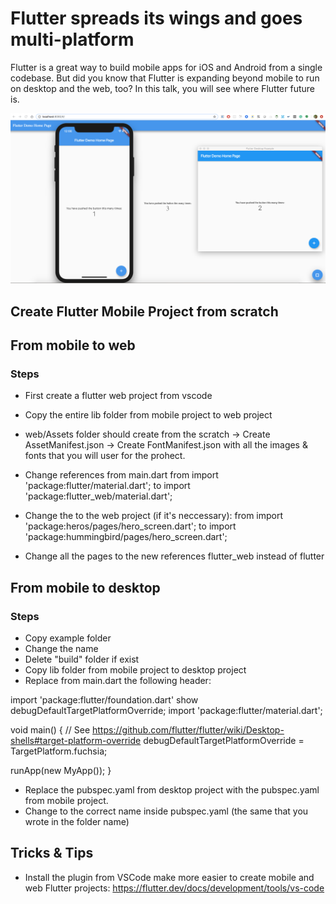 # Flutter spreads its wings and goes multi-platform

Flutter is a great way to build mobile apps for iOS and Android from a single codebase. But did you know that Flutter is expanding beyond mobile to run on desktop and the web, too? In this talk, you will see where Flutter future is.

![Flutter Multi-platform](/images/flutter-multiplatform.png)

## Create Flutter Mobile Project from scratch



## From mobile to web

### Steps
- First create a flutter web project from vscode
- Copy the entire lib folder from mobile project to web project
- web/Assets folder should create from the scratch
 -> Create AssetManifest.json
 -> Create FontManifest.json 
 with all the images & fonts that you will user for the prohect.
 - Change references from main.dart
  from 
     import 'package:flutter/material.dart';
  to
      import 'package:flutter_web/material.dart';

- Change the to the web project (if it's neccessary):
  from 
      import 'package:heros/pages/hero_screen.dart';
  to
     import 'package:hummingbird/pages/hero_screen.dart';
- Change all the pages to the new references flutter_web instead of flutter


## From mobile to desktop

### Steps
- Copy example folder
- Change the name
- Delete "build" folder if exist
- Copy lib folder from mobile project to desktop project
- Replace from main.dart the following header:

import 'package:flutter/foundation.dart'
    show debugDefaultTargetPlatformOverride;
import 'package:flutter/material.dart';

void main() {
  // See https://github.com/flutter/flutter/wiki/Desktop-shells#target-platform-override
  debugDefaultTargetPlatformOverride = TargetPlatform.fuchsia;

  runApp(new MyApp());
}

- Replace the pubspec.yaml from desktop project with the pubspec.yaml from mobile project.
- Change to the correct name inside pubspec.yaml (the same that you wrote in the folder name)

## Tricks & Tips
- Install the plugin from VSCode make more easier to create mobile and web Flutter projects: https://flutter.dev/docs/development/tools/vs-code